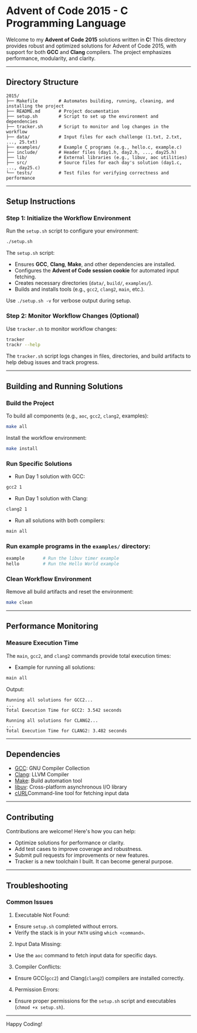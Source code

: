 # Advent of Code 2015 - C Programming Language

Welcome to my **Advent of Code 2015** solutions written in **C**! This directory provides robust and optimized solutions for Advent of Code 2015, with support for both **GCC** and **Clang** compilers. The project emphasizes performance, modularity, and clarity.

---

## Directory Structure

```plaintext
2015/
├── Makefile        # Automates building, running, cleaning, and installing the project
├── README.md       # Project documentation
├── setup.sh        # Script to set up the environment and dependencies
├── tracker.sh      # Script to monitor and log changes in the workflow
├── data/           # Input files for each challenge (1.txt, 2.txt, ..., 25.txt)
├── examples/       # Example C programs (e.g., hello.c, example.c)
├── include/        # Header files (day1.h, day2.h, ..., day25.h)
├── lib/            # External libraries (e.g., libuv, aoc utilities)
├── src/            # Source files for each day's solution (day1.c, ..., day25.c)
└── tests/          # Test files for verifying correctness and performance
```

---

## Setup Instructions
### Step 1: Initialize the Workflow Environment
Run the `setup.sh` script to configure your environment:

```bash
./setup.sh
```

The `setup.sh` script:
- Ensures **GCC**, **Clang**, **Make**, and other dependencies are installed.
- Configures the **Advent of Code session cookie** for automated input fetching.
- Creates necessary directories (`data/`, `build/`, `examples/`).
- Builds and installs tools (e.g., `gcc2`, `clang2`, `main`, etc.).

Use `./setup.sh -v` for verbose output during setup.

### Step 2: Monitor Workflow Changes (Optional)
Use `tracker.sh` to monitor workflow changes:

```bash
tracker
trackr --help
```

The `tracker.sh` script logs changes in files, directories, and build artifacts to help debug issues and track progress.

---

## Building and Running Solutions
### Build the Project
To build all components (e.g., `aoc`, `gcc2`, `clang2`, examples):

```bash
make all
```

Install the workflow environment:

```bash
make install
```
### Run Specific Solutions
- Run Day 1 solution with GCC:

```bash
gcc2 1
```

- Run Day 1 solution with Clang:

```bash
clang2 1
```

- Run all solutions with both compilers:

```bash
main all
```

### Run example programs in the `examples/` directory:
```bash
example       # Run the libuv timer example
hello         # Run the Hello World example
```

### Clean Workflow Environment
Remove all build artifacts and reset the environment:

```bash
make clean
```

---

## Performance Monitoring
### Measure Execution Time
The `main`, `gcc2`, and `clang2` commands provide total execution times:
- Example for running all solutions:

```bash
main all
```

Output:

```plaintext
Running all solutions for GCC2...
...
Total Execution Time for GCC2: 3.542 seconds

Running all solutions for CLANG2...
...
Total Execution Time for CLANG2: 3.482 seconds
```

---

## Dependencies
- [GCC](https://gcc.gnu.org/): GNU Compiler Collection
- [Clang](https://clang.llvm.org/): LLVM Compiler
- [Make](https://www.gnu.org/software/make/): Build automation tool
- [libuv](https://libuv.org/): Cross-platform asynchronous I/O library
- [cURL](https://libuv.org/)Command-line tool for fetching input data

---

## Contributing
Contributions are welcome! Here's how you can help:
- Optimize solutions for performance or clarity.
- Add test cases to improve coverage and robustness.
- Submit pull requests for improvements or new features.
- Tracker is a new toolchain I built. It can become general purpose.

---

## Troubleshooting
### Common Issues
1. Executable Not Found:
- Ensure `setup.sh` completed without errors.
- Verify the stack is in your `PATH` using `which <command>`.

2. Input Data Missing:
- Use the `aoc` command to fetch input data for specific days.

3. Compiler Conflicts:
- Ensure GCC(`gcc2`) and Clang(`clang2`) compilers are installed correctly.

4. Permission Errors:
- Ensure proper permissions for the `setup.sh` script and executables (`chmod +x setup.sh`).

---
Happy Coding!
